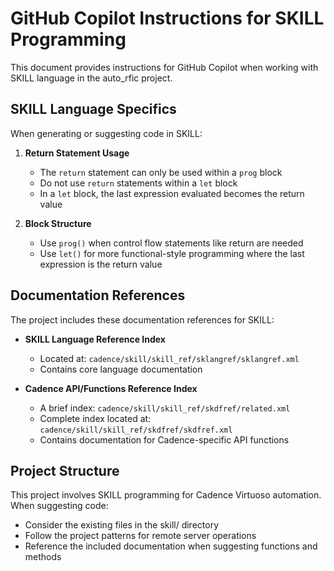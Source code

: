 # GitHub Copilot Instructions for SKILL Programming

This document provides instructions for GitHub Copilot when working with SKILL language in the auto_rfic project.

## SKILL Language Specifics

When generating or suggesting code in SKILL:

1. **Return Statement Usage**
   - The `return` statement can only be used within a `prog` block
   - Do not use `return` statements within a `let` block
   - In a `let` block, the last expression evaluated becomes the return value

2. **Block Structure**
   - Use `prog()` when control flow statements like return are needed
   - Use `let()` for more functional-style programming where the last expression is the return value

## Documentation References

The project includes these documentation references for SKILL:

- **SKILL Language Reference Index**
  - Located at: `cadence/skill/skill_ref/sklangref/sklangref.xml`
  - Contains core language documentation

- **Cadence API/Functions Reference Index**
  - A brief index: `cadence/skill/skill_ref/skdfref/related.xml`
  - Complete index located at: `cadence/skill/skill_ref/skdfref/skdfref.xml`
  - Contains documentation for Cadence-specific API functions

## Project Structure

This project involves SKILL programming for Cadence Virtuoso automation. When suggesting code:
- Consider the existing files in the skill/ directory
- Follow the project patterns for remote server operations
- Reference the included documentation when suggesting functions and methods